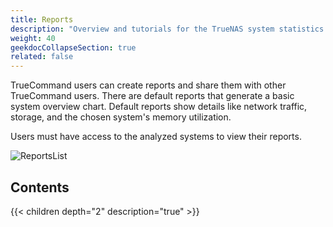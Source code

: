 ```yaml
---
title: Reports
description: "Overview and tutorials for the TrueNAS system statistics collation and presentation feature in TrueCommand."
weight: 40
geekdocCollapseSection: true
related: false
---
```


TrueCommand users can create reports and share them with other TrueCommand users.
There are default reports that generate a basic system overview chart.
Default reports show details like network traffic, storage, and the chosen system's memory utilization.

Users must have access to the analyzed systems to view their reports.

![ReportsList](/images/TrueCommand/Reports/ReportsList.png "Reports List")

## Contents

{{< children depth="2" description="true" >}}
